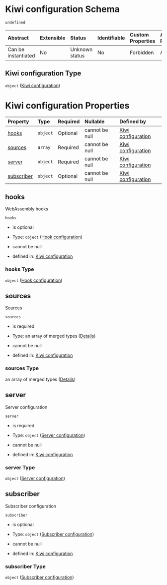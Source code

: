 # Kiwi configuration Schema

```txt
undefined
```



| Abstract            | Extensible | Status         | Identifiable | Custom Properties | Additional Properties | Access Restrictions | Defined In                                                                    |
| :------------------ | :--------- | :------------- | :----------- | :---------------- | :-------------------- | :------------------ | :---------------------------------------------------------------------------- |
| Can be instantiated | No         | Unknown status | No           | Forbidden         | Allowed               | none                | [configuration.schema.json](configuration.schema.json "open original schema") |

## Kiwi configuration Type

`object` ([Kiwi configuration](configuration.md))

# Kiwi configuration Properties

| Property                  | Type     | Required | Nullable       | Defined by                                                                                                    |
| :------------------------ | :------- | :------- | :------------- | :------------------------------------------------------------------------------------------------------------ |
| [hooks](#hooks)           | `object` | Optional | cannot be null | [Kiwi configuration](configuration-properties-hook-configuration.md "undefined#/properties/hooks")            |
| [sources](#sources)       | `array`  | Required | cannot be null | [Kiwi configuration](configuration-properties-source-configuration.md "undefined#/properties/sources")        |
| [server](#server)         | `object` | Required | cannot be null | [Kiwi configuration](configuration-properties-server-configuration.md "undefined#/properties/server")         |
| [subscriber](#subscriber) | `object` | Optional | cannot be null | [Kiwi configuration](configuration-properties-subscriber-configuration.md "undefined#/properties/subscriber") |

## hooks

WebAssembly hooks

`hooks`

*   is optional

*   Type: `object` ([Hook configuration](configuration-properties-hook-configuration.md))

*   cannot be null

*   defined in: [Kiwi configuration](configuration-properties-hook-configuration.md "undefined#/properties/hooks")

### hooks Type

`object` ([Hook configuration](configuration-properties-hook-configuration.md))

## sources

Sources

`sources`

*   is required

*   Type: an array of merged types ([Details](configuration-properties-source-configuration-items.md))

*   cannot be null

*   defined in: [Kiwi configuration](configuration-properties-source-configuration.md "undefined#/properties/sources")

### sources Type

an array of merged types ([Details](configuration-properties-source-configuration-items.md))

## server

Server configuration

`server`

*   is required

*   Type: `object` ([Server configuration](configuration-properties-server-configuration.md))

*   cannot be null

*   defined in: [Kiwi configuration](configuration-properties-server-configuration.md "undefined#/properties/server")

### server Type

`object` ([Server configuration](configuration-properties-server-configuration.md))

## subscriber

Subscriber configuration

`subscriber`

*   is optional

*   Type: `object` ([Subscriber configuration](configuration-properties-subscriber-configuration.md))

*   cannot be null

*   defined in: [Kiwi configuration](configuration-properties-subscriber-configuration.md "undefined#/properties/subscriber")

### subscriber Type

`object` ([Subscriber configuration](configuration-properties-subscriber-configuration.md))
